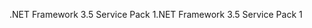 <span data-ttu-id="03e7e-101">.NET Framework 3.5 Service Pack 1</span><span class="sxs-lookup"><span data-stu-id="03e7e-101">.NET Framework 3.5 Service Pack 1</span></span>